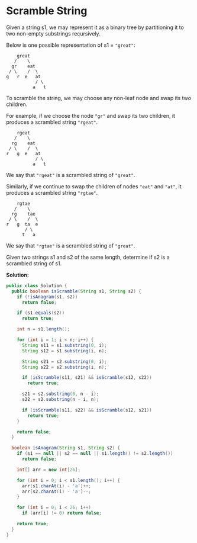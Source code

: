 # Scramble String

Given a string s1, we may represent it as a binary tree by partitioning it to two non-empty substrings recursively.

Below is one possible representation of s1 = `"great"`:
```
    great
   /    \
  gr    eat
 / \    /  \
g   r  e   at
           / \
          a   t
```
To scramble the string, we may choose any non-leaf node and swap its two children.

For example, if we choose the node `"gr"` and swap its two children, it produces a scrambled string `"rgeat"`.
```
    rgeat
   /    \
  rg    eat
 / \    /  \
r   g  e   at
           / \
          a   t
```
We say that `"rgeat"` is a scrambled string of `"great"`.

Similarly, if we continue to swap the children of nodes `"eat"` and `"at"`, it produces a scrambled string `"rgtae"`.
```
    rgtae
   /    \
  rg    tae
 / \    /  \
r   g  ta  e
       / \
      t   a
```
We say that `"rgtae"` is a scrambled string of `"great"`.

Given two strings s1 and s2 of the same length, determine if s2 is a scrambled string of s1.

**Solution:**
```java
public class Solution {
  public boolean isScramble(String s1, String s2) {
    if (!isAnagram(s1, s2))
      return false;

    if (s1.equals(s2))
      return true;

    int n = s1.length();

    for (int i = 1; i < n; i++) {
      String s11 = s1.substring(0, i);
      String s12 = s1.substring(i, n);

      String s21 = s2.substring(0, i);
      String s22 = s2.substring(i, n);

      if (isScramble(s11, s21) && isScramble(s12, s22))
        return true;

      s21 = s2.substring(0, n - i);
      s22 = s2.substring(n - i, n);

      if (isScramble(s11, s22) && isScramble(s12, s21))
        return true;
    }

    return false;
  }

  boolean isAnagram(String s1, String s2) {
    if (s1 == null || s2 == null || s1.length() != s2.length())
      return false;

    int[] arr = new int[26];

    for (int i = 0; i < s1.length(); i++) {
      arr[s1.charAt(i) - 'a']++;
      arr[s2.charAt(i) - 'a']--;
    }

    for (int i = 0; i < 26; i++)
      if (arr[i] != 0) return false;

    return true;
  }
}
```